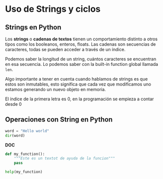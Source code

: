 # Uso de Strings y ciclos

## Strings en Python

Los **strings** o **cadenas de textos** tienen un comportamiento distinto a otros tipos como los booleanos, enteros, floats. Las cadenas son secuencias de caracteres, todas se pueden acceder a través de un índice.

Podemos saber la longitud de un string, cuántos caracteres se encuentran en esa secuencia. Lo podemos saber con la built-in function global llamada `len`.

Algo importante a tener en cuenta cuando hablamos de strings es que estos son inmutables, esto significa que cada vez que modificamos uno estamos generando un nuevo objeto en memoria.

El índice de la primera letra es 0, en la programación se empieza a contar desde 0

## Operaciones con String en Python

```python
word = "Hello world"
dir(word)
```

**DOC**

```python
def my_function():
    """Este es un textot de ayuda de la funcion"""
    pass

help(my_function)
```